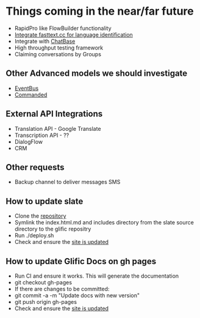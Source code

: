 # Things coming in the near/far future

* RapidPro like FlowBuilder functionality
* [Integrate fasttext.cc for language identification](https://fasttext.cc/docs/en/language-identification.html)
* Integrate with [ChatBase](https://chatbase.com/documentation/suggested-intents)
* High throughput testing framework
* Claiming conversations by Groups

## Other Advanced models we should investigate
* [EventBus](https://hexdocs.pm/event_bus/readme.html)
* [Commanded](https://hexdocs.pm/commanded/Commanded.html)

## External API Integrations
* Translation API - Google Translate
* Transcription API - ??
* DialogFlow
* CRM

## Other requests
* Backup channel to deliver messages SMS

## How to update slate

* Clone the [repository](https://github.com/glific/slate)
* Symlink the index.html.md and includes directory from the slate source directory to the glific repositry
* Run ./deploy.sh
* Check and ensure the [site is updated](https://glific.github.io/slate/#introduction)

## How to update Glific Docs on gh pages

* Run CI and ensure it works. This will generate the documentation
* git checkout gh-pages
* If there are changes to be committed:
* git commit -a -m "Update docs with new version"
* git push origin gh-pages
* Check and ensure the [site is updated](https://glific.github.io/glific/doc/)
